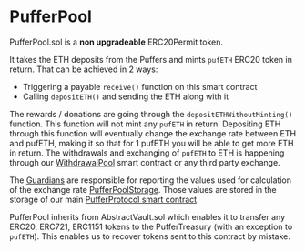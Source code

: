 # PufferPool

PufferPool.sol is a **non upgradeable** ERC20Permit token. 
<!-- 
<sub>The ERC-20 permit feature is an extension to the ERC-20 standard that allows token holders to approve transfers without the need for two separate transactions. </sub> -->

It takes the ETH deposits from the Puffers and mints `pufETH` ERC20 token in return. That can be achieved in 2 ways:
- Triggering a payable `receive()` function on this smart contract
- Calling `depositETH()` and sending the ETH along with it

The rewards / donations are going through the `depositETHWithoutMinting()` function. This function will not mint any `pufETH` in return.
Depositing ETH through this function will eventually change the exchange rate between ETH and pufETH, making it so that for 1 pufETH you will be able to get more ETH in return. The withdrawals and exchanging of `pufETH` to ETH is happening through our [WithdrawalPool](./WithdrawalPool.md) smart contract or any third party exchange.

The [Guardians](./Guardians.md) are responsible for reporting the values used for calculation of the exchange rate [PufferPoolStorage](../src//struct/PufferPoolStorage.sol). Those values are stored in the storage of our main [PufferProtocol smart contract](../src/PufferProtocolStorage.sol)

PufferPool inherits from AbstractVault.sol which enables it to transfer any ERC20, ERC721, ERC1151 tokens to the PufferTreasury (with an exception to `pufETH`). This enables us to recover tokens sent to this contract by mistake.
